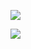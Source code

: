 [![](https://github.com/deep-diver/deep-diver/blob/master/chat.svg)](https://twitter.com/deep_algo)


![](https://github.com/deep-diver/deep-diver/blob/output/github-contribution-grid-snake.svg)
